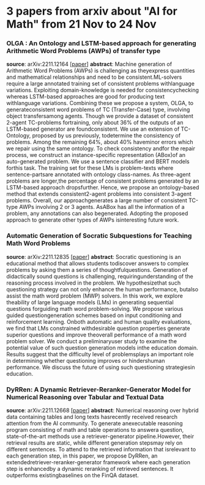 # 3 papers from arxiv about "AI for Math" from 21 Nov to 24 Nov

### OLGA : An Ontology and LSTM-based approach for generating Arithmetic Word Problems (AWPs) of transfer type
**source**: arXiv:2211.12164 [[paper](https://arxiv.org/abs/2211.12164)]
**abstract**: Machine generation of Arithmetic Word Problems (AWPs) is challenging as theyexpress quantities and mathematical relationships and need to be consistent.ML-solvers require a large annotated training set of consistent problems withlanguage variations. Exploiting domain-knowledge is needed for consistencychecking whereas LSTM-based approaches are good for producing text withlanguage variations. Combining these we propose a system, OLGA, to generateconsistent word problems of TC (Transfer-Case) type, involving object transfersamong agents. Though we provide a dataset of consistent 2-agent TC-problems fortraining, only about 36% of the outputs of an LSTM-based generator are foundconsistent. We use an extension of TC-Ontology, proposed by us previously, todetermine the consistency of problems. Among the remaining 64%, about 40% haveminor errors which we repair using the same ontology. To check consistency andfor the repair process, we construct an instance-specific representation (ABox)of an auto-generated problem. We use a sentence classifier and BERT models forthis task. The training set for these LMs is problem-texts where sentence-partsare annotated with ontology class-names. As three-agent problems are longer,the percentage of consistent problems generated by an LSTM-based approach dropsfurther. Hence, we propose an ontology-based method that extends consistent2-agent problems into consistent 3-agent problems. Overall, our approachgenerates a large number of consistent TC-type AWPs involving 2 or 3 agents. AsABox has all the information of a problem, any annotations can also begenerated. Adopting the proposed approach to generate other types of AWPs isinteresting future work.

### Automatic Generation of Socratic Subquestions for Teaching Math Word Problems
**source**: arXiv:2211.12835 [[paper](https://arxiv.org/abs/2211.12835)]
**abstract**: Socratic questioning is an educational method that allows students todiscover answers to complex problems by asking them a series of thoughtfulquestions. Generation of didactically sound questions is challenging, requiringunderstanding of the reasoning process involved in the problem. We hypothesizethat such questioning strategy can not only enhance the human performance, butalso assist the math word problem (MWP) solvers. In this work, we explore theability of large language models (LMs) in generating sequential questions forguiding math word problem-solving. We propose various guided questiongeneration schemes based on input conditioning and reinforcement learning. Onboth automatic and human quality evaluations, we find that LMs constrained withdesirable question properties generate superior questions and improve theoverall performance of a math word problem solver. We conduct a preliminaryuser study to examine the potential value of such question generation models inthe education domain. Results suggest that the difficulty level of problemsplays an important role in determining whether questioning improves or hindershuman performance. We discuss the future of using such questioning strategiesin education.

### DyRRen: A Dynamic Retriever-Reranker-Generator Model for Numerical Reasoning over Tabular and Textual Data
**source**: arXiv:2211.12668 [[paper](https://arxiv.org/abs/2211.12668)]
**abstract**: Numerical reasoning over hybrid data containing tables and long texts hasrecently received research attention from the AI community. To generate anexecutable reasoning program consisting of math and table operations to answera question, state-of-the-art methods use a retriever-generator pipeline.However, their retrieval results are static, while different generation stepsmay rely on different sentences. To attend to the retrieved information that isrelevant to each generation step, in this paper, we propose DyRRen, an extendedretriever-reranker-generator framework where each generation step is enhancedby a dynamic reranking of retrieved sentences. It outperforms existingbaselines on the FinQA dataset.

